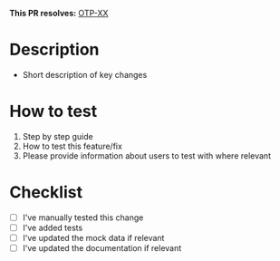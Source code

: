 **This PR resolves:** [OTP-XX](https://alitahir.atlassian.net/browse/OTP-XX)

# Description

- Short description of key changes

# How to test

1. Step by step guide
2. How to test this feature/fix
3. Please provide information about users to test with where relevant

# Checklist

- [ ] I've manually tested this change
- [ ] I've added tests
- [ ] I've updated the mock data if relevant
- [ ] I've updated the documentation if relevant
